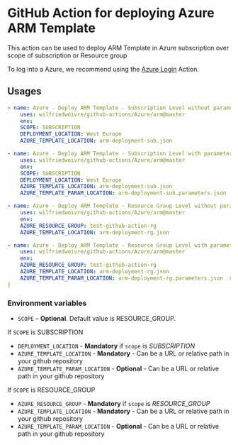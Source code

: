 # GitHub Action for deploying Azure ARM Template

This action can be used to deploy ARM Template in Azure subscription over scope of subscription or Resource group

To log into a Azure, we recommend using the [Azure Login](https://github.com/Azure/github-actions/tree/master/login) Action.

## Usages

```yaml
- name: Azure - Deploy ARM Template - Subscription Level without parameters
    uses: wilfriedwoivre/github-actions/Azure/arm@master
    env:
    SCOPE: SUBSCRIPTION
    DEPLOYMENT_LOCATION: West Europe
    AZURE_TEMPLATE_LOCATION: arm-deployment-sub.json

- name: Azure - Deploy ARM Template - Subscription Level with parameters
    uses: wilfriedwoivre/github-actions/Azure/arm@master
    env:
    SCOPE: SUBSCRIPTION
    DEPLOYMENT_LOCATION: West Europe
    AZURE_TEMPLATE_LOCATION: arm-deployment-sub.json
    AZURE_TEMPLATE_PARAM_LOCATION: arm-deployment-sub.parameters.json

- name: Azure - Deploy ARM Template - Resource Group Level without parameters
    uses: wilfriedwoivre/github-actions/Azure/arm@master
    env:
    AZURE_RESOURCE_GROUP: test-github-action-rg
    AZURE_TEMPLATE_LOCATION: arm-deployment-rg.json

- name: Azure - Deploy ARM Template - Resource Group Level with parameters
    uses: wilfriedwoivre/github-actions/Azure/arm@master
    env:
    AZURE_RESOURCE_GROUP: test-github-action-rg
    AZURE_TEMPLATE_LOCATION: arm-deployment-rg.json
    AZURE_TEMPLATE_PARAM_LOCATION: arm-deployment-rg.parameters.json  needs = ["Azure Login"]
}

```

### Environment variables

- `SCOPE` – **Optional**. Default value is RESOURCE_GROUP.

If `SCOPE` is SUBSCRIPTION

- `DEPLOYMENT_LOCATION` - **Mandatory** if `scope` is *SUBSCRIPTION*
- `AZURE_TEMPLATE_LOCATION` - **Mandatory** - Can be a URL or relative path in your github repository
- `AZURE_TEMPLATE_PARAM_LOCATION` - **Optional** - Can be a URL or relative path in your github repository

If `SCOPE` is RESOURCE_GROUP

- `AZURE_RESOURCE_GROUP` - **Mandatory** if `scope` is *RESOURCE_GROUP*
- `AZURE_TEMPLATE_LOCATION` - **Mandatory** - Can be a URL or relative path in your github repository
- `AZURE_TEMPLATE_PARAM_LOCATION` - **Optional** - Can be a URL or relative path in your github repository

